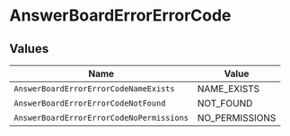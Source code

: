 # AnswerBoardErrorErrorCode


## Values

| Name                                     | Value                                    |
| ---------------------------------------- | ---------------------------------------- |
| `AnswerBoardErrorErrorCodeNameExists`    | NAME_EXISTS                              |
| `AnswerBoardErrorErrorCodeNotFound`      | NOT_FOUND                                |
| `AnswerBoardErrorErrorCodeNoPermissions` | NO_PERMISSIONS                           |